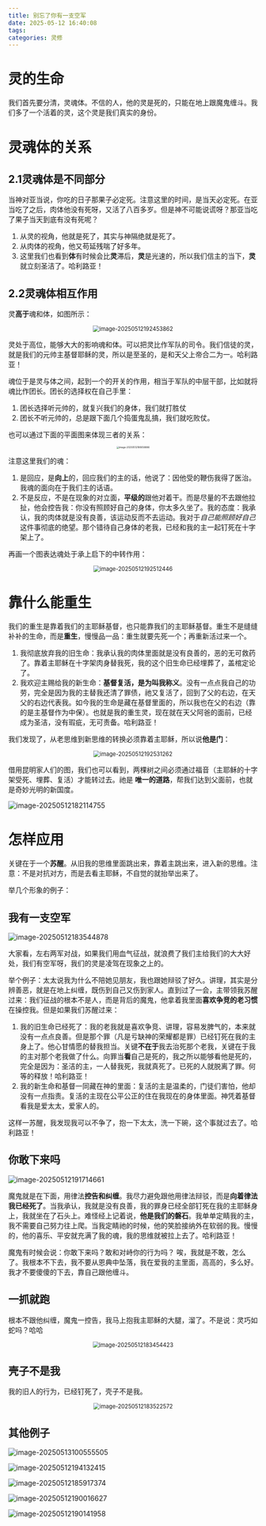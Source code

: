 ```yaml
---
title: 别忘了你有一支空军
date: 2025-05-12 16:40:08
tags: 
categories: 灵修
---
```


# 灵的生命

我们首先要分清，灵魂体。不信的人，他的灵是死的，只能在地上跟魔鬼缠斗。我们多了一个活着的灵，这个灵是我们真实的身份。

# 灵魂体的关系

## 2.1灵魂体是不同部分

当神对亚当说，你吃的日子那果子必定死。注意这里的时间，是当天必定死。在亚当吃了之后，肉体他没有死呀，又活了八百多岁。但是神不可能说谎呀？那亚当吃了果子当天到底有没有死呢？

1.  从灵的视角，他就是死了，其实与神隔绝就是死了。
2.  从肉体的视角，他又苟延残喘了好多年。
3.  这里我们也看到**体**有时候会比**灵**滞后，**灵**是光速的，所以我们信主的当下，**灵**就立刻圣洁了。哈利路亚！

## 2.2灵魂体相互作用

灵**高于**魂和体，如图所示：
<div style="text-align: center;">
<img src="you-are-air-force/image-20250512192453862.png" alt="image-20250512192453862" style="zoom:80%;" />
</div>

灵处于高位，能够大大的影响魂和体。可以把灵比作军队的司令。我们信徒的灵，就是我们的元帅主基督耶稣的灵，所以是至圣的，是和天父上帝合二为一。哈利路亚！

魂位于是灵与体之间，起到一个的开关的作用，相当于军队的中层干部，比如就将魂比作团长。团长的选择权在自己手里：

1. 团长选择听元帅的，就复兴我们的身体，我们就打胜仗
2. 团长不听元帅的，总是跟下面几个捣蛋鬼乱搞，我们就吃败仗。

也可以通过下面的平面图来体现三者的关系：

<div style="text-align: center;">
    <img src="you-are-air-force/image-20250512180658886.png" alt="image-20250512180658886" style="zoom:33%;" />
</div>



注意这里我们的魂：

1. 是回应，是**向上**的，回应我们的主的话，他说了：因他受的鞭伤我得了医治。我魂的面向在于我们主的话语。
2. 不是反应，不是在现象的对立面，**平级的**跟他对着干。而是尽量的不去跟他拉扯，他会控告我：你没有照顾好自己的身体，你太多久坐了。我的态度：我承认，我的肉体就是没有良善，该运动反而不去运动。我对于*自己能照顾好自己*这件事彻底的绝望。那个错待自己身体的老我，已经和我的主一起钉死在十字架上了。

再画一个图表达魂处于承上启下的中转作用：
<div style="text-align: center;">
<img src="you-are-air-force/image-20250512192512446.png" alt="image-20250512192512446" style="zoom:80%;" />
</div>

# 靠什么能重生

我们的重生是靠着我们的主耶稣基督，也只能靠我们的主耶稣基督。重生不是缝缝补补的生命，而是**重生**，慢慢品一品：重生就要先死一个；再重新活过来一个。

1. 我彻底放弃我的旧生命：我承认我的肉体里面就是没有良善的，恶的无可救药了。靠着主耶稣在十字架肉身替我死，我的这个旧生命已经埋葬了，盖棺定论了。
2. 我欢迎主赐给我的新生命：**基督复活，是为叫我称义**。没有一点点我自己的功劳，完全是因为我的主替我还清了罪债，祂又复活了，回到了父的右边，在天父的右边代表我。如今我的生命是藏在基督里面的，所以我也在父的右边（靠的是主基督作为中保）。也就是我的重生灵，现在就在天父阿爸的面前，已经成为圣洁，没有瑕疵，无可责备。哈利路亚！

我们发现了，从老思维到新思维的转换必须靠着主耶稣，所以说**他是门**：
<div style="text-align: center;">
<img src="you-are-air-force/image-20250512192531262.png" alt="image-20250512192531262" style="zoom:80%;" />
</div>

借用昆明家人们的图，我们也可以看到，两棵树之间必须通过福音（主耶稣的十字架受死、埋葬、复活）才能转过去。祂是 **唯一的道路**，帮我们达到父面前，也就是奇妙光明的新国度。


![image-20250512182114755](you-are-air-force/image-20250512182114755.png)

# 怎样应用

关键在于一个**苏醒**。从旧我的思维里面跳出来，靠着主跳出来，进入新的思维。注意：不是对抗对方，而是去看主耶稣，不自觉的就抬举出来了。

举几个形象的例子：

## 我有一支空军

![image-20250512183544878](you-are-air-force/image-20250512183544878.png)

大家看，左右两军对战，如果我们用血气征战，就浪费了我们主给我们的大大好处，我们有空军呀，我们的灵是凌驾在现象之上的。

举个例子：太太说我为什么不陪她见朋友，我也跟她辩驳了好久。讲理，其实是分辨善恶，就是在地上纠缠，既伤到自己又伤到家人。直到过了一会，主带领我苏醒过来：我们征战的根本不是人，而是背后的魔鬼，他拿着我里面**喜欢争竞的老习惯**在操控我。但是如果我们苏醒过来：

1. 我的旧生命已经死了：我的老我就是喜欢争竞、讲理，容易发脾气的，本来就没有一点点良善。但是那个罪（凡是亏缺神的荣耀都是罪）已经钉死在我的主身上了。他心甘情愿的替我担当。关键**不在于**我去治死那个老我，关键在于我的主对那个老我做了什么。向罪当**看**自己是死的，我之所以能够看他是死的，完全是因为：圣洁的主，一人替我死，我就真死了。已死的人就脱离了罪。何等的释放！哈利路亚！
2. 我的新生命和基督一同藏在神的里面：复活的主是温柔的，门徒们害怕，他却没有一点指责。复活的主现在公平公正的住在我现在的身体里面。神凭着基督看我是爱太太，爱家人的。

这样一苏醒，我发现我可以不争了，抱一下太太，洗一下碗，这个事就过去了。哈利路亚！

## 你敢下来吗

![image-20250512191714661](you-are-air-force/image-20250512191714661.png)

魔鬼就是在下面，用律法**控告和纠缠**。我尽力避免跟他用律法辩驳，而是**向着律法我已经死了**。当我承认，我就是没有良善，我的罪身已经全部钉死在我的主耶稣身上，我就坐在了石头上。难怪经上记着说，**他是我们的磐石**。我单单定睛我的主，我不需要自己努力往上爬。当我定睛祂的时候，他的笑脸接纳外在软弱的我。慢慢的，他的喜乐、平安就充满了我的魂，我的思维就被拉上去了。哈利路亚！

魔鬼有时候会说：你敢下来吗？敢和对峙你的行为吗？ 唉，我就是不敢，怎么了。我根本不下去，我不要从恩典中坠落，我在爱我的主里面，高高的，多么好。我才不要傻傻的下去，靠自己跟他缠斗。

## 一抓就跑

根本不跟他纠缠，魔鬼一控告，我马上抱我主耶稣的大腿，溜了。不是说：灵巧如蛇吗？哈哈
<div style="text-align: center;">
<img src="you-are-air-force/image-20250512183454423.png" alt="image-20250512183454423" style="zoom:80%;" />
</div>

## 壳子不是我

我的旧人的行为，已经钉死了，壳子不是我。
<div style="text-align: center;">
<img src="you-are-air-force/image-20250512183522572.png" alt="image-20250512183522572" style="zoom:80%;" />
</div>


## 其他例子



![image-20250513100555505](you-are-air-force/image-20250513100555505.png)






![image-20250512194132415](you-are-air-force/image-20250512194132415.png)

![image-20250512185917374](you-are-air-force/image-20250512185917374.png)

![image-20250512190016627](you-are-air-force/image-20250512190016627.png)

![image-20250512190141958](you-are-air-force/image-20250512190141958.png)

